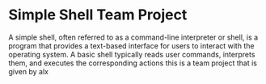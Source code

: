# Simple Shell Team Project

A simple shell, often referred to as a command-line interpreter or shell, is a program that provides a text-based interface for users to interact with the operating system. A basic shell typically reads user commands, interprets them, and executes the corresponding actions
this is a team project that is given by alx
